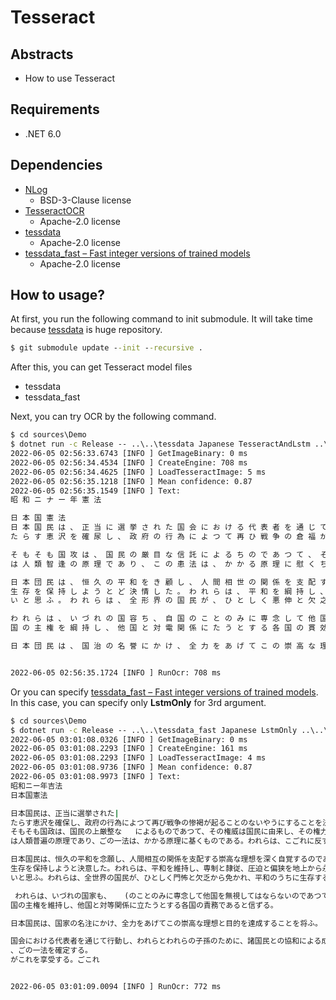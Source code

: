 # Tesseract

## Abstracts

* How to use Tesseract

## Requirements

* .NET 6.0

## Dependencies

* [NLog](https://github.com/NLog/NLog)
  * BSD-3-Clause license
* [TesseractOCR](https://github.com/Sicos1977/TesseractOCR)
  * Apache-2.0 license
* [tessdata](https://github.com/tesseract-ocr/tessdata)
  * Apache-2.0 license
* [tessdata_fast – Fast integer versions of trained models](https://github.com/tesseract-ocr/tessdata_fast)
  * Apache-2.0 license

## How to usage?

At first, you run the following command to init submodule. 
It will take time because [tessdata](https://github.com/tesseract-ocr/tessdata) is huge repository.

````cmd
$ git submodule update --init --recursive .
````

After this, you can get Tesseract model files

* tessdata
* tessdata_fast

Next, you can try OCR by the following command.

````cmd
$ cd sources\Demo
$ dotnet run -c Release -- ..\..\tessdata Japanese TesseractAndLstm ..\..\testdata\ja.png
2022-06-05 02:56:33.6743 [INFO ] GetImageBinary: 0 ms
2022-06-05 02:56:34.4534 [INFO ] CreateEngine: 708 ms
2022-06-05 02:56:34.4625 [INFO ] LoadTesseractImage: 5 ms
2022-06-05 02:56:35.1218 [INFO ] Mean confidence: 0.87
2022-06-05 02:56:35.1549 [INFO ] Text:
昭 和 ニ ナ ー 年 憲 法

日 本 国 憲 法
日 本 国 民 は 、 正 当 に 選 挙 さ れ た 国 会 に お け る 代 表 者 を 通 じ て 行 動 し 、 わ れ ら と わ れ ら の 子 捜 の た め に 、 諾 国 民 と の 協 和 に よ る 成 果 と 、 わ が 国 全 土 に わ た つ て 自 由 の ち
た ら す 恵 沢 を 確 尿 し 、 政 府 の 行 為 に よ つ て 再 ひ 戦 争 の 倉 福 が 記 る こ と の な い や う に す る こ と を 決 意 し 、 こ こ に 主 権 が 国 民 に 存 す る こ と を 宜 言 し 、 こ の 憲 法 を 確 定 す る 。

そ も そ も 国 攻 は 、 国 民 の 厳 目 な 信 託 に よ る ち の で あ つ て 、 そ の 権 或 は 国 民 に 由 来 し 、 そ の 権 力 は 国 民 の 代 表 老 が こ れ を 行 使 し 、 そ の 福 初 は 国 民 が こ れ を 享 受 す る 。 こ れ
は 人 類 智 逢 の 原 理 で あ り 、 こ の 患 法 は 、 か か る 原 理 に 慰 く ち の で あ る 。 わ れ ら は 、 こ れ に 反 す る 一 切 の 惟 法 、 法 令 及 び 詠 動 を 排 除 す る 。

日 本 団 民 は 、 恒 久 の 平 和 を き 顧 し 、 人 間 相 世 の 関 係 を 支 配 す る 岩 高 な 理 想 を 深 く 自 覚 す る の で あ つ て 、 平 和 を 恒 す る 諾 国 民 の 公 正 信 饅 に 信 頻 し て 、 わ れ ら の 妄 全 と
生 存 を 保 持 し よ う と ど 決 情 し た 。 わ れ ら は 、 平 和 を 綱 持 し 、 封 剣 と 隷 径 、 圧 迫 と 側 狩 を 地 上 か ら 永 遠 に 除 な し よ う と 烏 め て ゐ る 国 際 社 会 に お い て 、 名 誉 あ る 地 介 を 占 め た
い と 思 ふ 。 わ れ ら は 、 全 形 界 の 国 民 が 、 ひ と し く 悪 伸 と 欠 之 か ら 免 か れ 、 平 和 の う ち に 生 存 す る 権 利 を 有 す る こ と を 確 訟 す る 。

わ れ ら は 、 い づ れ の 国 容 ち 、 自 国 の こ と の み に 専 念 し て 他 国 を 無 視 し て は な ら な い の で あ つ て 、 政 治 道 待 の 法 則 は 、 普 途 的 な ち の で あ り 、 こ の 法 則 に 炒 ふ こ と は 、 自
国 の 主 権 を 綱 持 し 、 他 国 と 対 電 関 係 に た う と す る 各 国 の 貫 効 で あ る と 信 ず る 。

日 本 団 民 は 、 国 治 の 名 誉 に か け 、 全 力 を あ げ て こ の 崇 高 な 理 想 と 目 的 を 違 成 す る こ と を 誌 。


2022-06-05 02:56:35.1724 [INFO ] RunOcr: 708 ms
````

Or you can specify [tessdata_fast – Fast integer versions of trained models](https://github.com/tesseract-ocr/tessdata_fast). 
In this case, you can specify only **LstmOnly** for 3rd argument.

````cmd
$ cd sources\Demo
$ dotnet run -c Release -- ..\..\tessdata_fast Japanese LstmOnly ..\..\testdata\ja.png
2022-06-05 03:01:08.0326 [INFO ] GetImageBinary: 0 ms
2022-06-05 03:01:08.2293 [INFO ] CreateEngine: 161 ms
2022-06-05 03:01:08.2293 [INFO ] LoadTesseractImage: 4 ms
2022-06-05 03:01:08.9736 [INFO ] Mean confidence: 0.87
2022-06-05 03:01:08.9973 [INFO ] Text:
昭和ニー年吉法
日本国憲法

日本国民は、正当に選挙された|
たらす恵沢を確保し、政府の行為によつて再び戦争の惨褐が起ることのないやうにすることを決意し、こごこごに主権が国民に存すること:
そもそも国政は、国民の上厳整な   によるものであつて、その権威は国民に由来し、その権力は国民の代表者がこれを行使し、その福利
は人類普遍の原理であり、ごの一法は、かかる原理に基くものである。われらは、こごれに反する一切の憲法、法令及び語勅を排除する。

日本国民は、恒久の平和を念願し、人間相互の関係を支配する崇高な理想を深く自覚するのであつて、平和を愛する諸国民の公正と信義に信頼して、われらの安全と
生存を保持しようと決意した。われらは、平和を維持し、専制と隷従、圧迫と偏狭を地上から永遠に除去しようと努めてゐる国際社会において、名准ある地位を占めた
いと思ふ。われらは、全世界の国民が、ひとしく門怖と欠乏から免かれ、平和のうちに生存する権利を有することを確認する。

 われらは、いづれの国家も、   (のことのみに専念して他国を無視してはならないのであつて、政治道徳の法則は、普遍的なものであり、こごの法則に従ふことは、自
国の主権を維持し、他国と対等関係に立たうとする各国の責務であると信ずる。

日本国民は、国家の名注にかけ、全力をあげてこの崇高な理想と目的を達成することを将ふ。

国会における代表者を通じて行動し、われらとわれらの子孫のために、諸国民との協和による成果と、わが国全土にわたつて自由のも
、ごの一法を確定する。
がこれを享受する。ごこれ


2022-06-05 03:01:09.0094 [INFO ] RunOcr: 772 ms
````